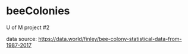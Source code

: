 # beeColonies
U of M project #2

data source: https://data.world/finley/bee-colony-statistical-data-from-1987-2017
